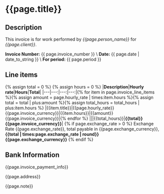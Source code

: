 
# {{page.title}} <a class="pdf-link" href="{{page.pdf_url}}" target="_blank"><span class="mega-octicon octicon-file-pdf"></span></a>

## Description

This invoice is for work performed by _{{page.person_name}}_ for _{{page.client}}_.


__Invoice Number:__ {{ page.invoice_number }} \\
__Date:__ {{ page.date | date_to_string }} \\
__For period:__ {{ page.period }}

## Line items

{% assign total = 0 %}
{% assign hours = 0 %}
|__Description__|__Hourly rate__|__Hours__|__Total__|
|---|---:|---:|---:|{% for item in page.invoice_line_items %}{% assign amount = page.hourly_rate | times:item.hours %}{% assign total = total | plus:amount %}{% assign total_hours = total_hours | plus:item.hours %}
|{{item.title}}|{{page.hourly_rate}} {{page.invoice_currency}}|{{item.hours}}|{{amount}} {{page.invoice_currency}}|{% endfor %}
|||{{total_hours}}|__{{total}} {{page.invoice_currency}}__|
{% if page.exchange_rate > 0 %}
Exchange Rate {{page.exchange_rate}}, total payable in {{page.exchange_currency}}, **{{total | times:page.exchange_rate | round}} {{page.exchange_currency}}**
{% endif %}


## Bank Information

{{page.invoice_payment_info}}

{{page.address}}

{{page.note}}
